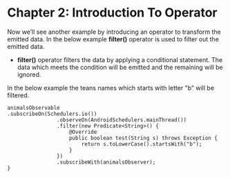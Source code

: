# Chapter 2: Introduction To Operator

Now we’ll see another example by introducing an operator to transform the emitted data. In the below example **filter()** operator is used to filter out the emitted data.

- **filter()** operator filters the data by applying a conditional statement. The data which meets the condition will be emitted and the remaining will be ignored.

In the below example the teans names which starts with letter "b" will be filtered.

```
animalsObservable
.subscribeOn(Schedulers.io())
                .observeOn(AndroidSchedulers.mainThread())
                .filter(new Predicate<String>() {
                    @Override
                    public boolean test(String s) throws Exception {
                        return s.toLowerCase().startsWith("b");
                    }
                })
                .subscribeWith(animalsObserver);
}
```